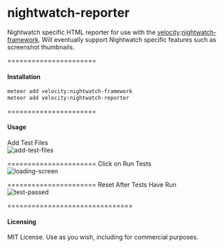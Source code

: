 nightwatch-reporter
======================

Nightwatch specific HTML reporter for use with the [velocity](http://velocity.meteor.com):[nightwatch-framework](https://github.com/meteor-velocity/nightwatch-framework).  Will eventually support Nightwatch specific features such as screenshot thumbnails.

======================
#### Installation

````sh
meteor add velocity:nightwatch-framework
meteor add velocity:nightwatch-reporter
````

======================
#### Usage
 
Add Test Files  
![add-test-files](https://raw.githubusercontent.com/meteor-velocity/nightwatch-reporter/master/screenshots/add-test-files.jpg)

======================
Click on Run Tests  
![loading-screen](https://raw.githubusercontent.com/meteor-velocity/nightwatch-reporter/master/screenshots/loading-screen.jpg)

======================
Reset After Tests Have Run  
![test-passed](https://raw.githubusercontent.com/meteor-velocity/nightwatch-reporter/master/screenshots/tests-passed.png)



===============================
#### Licensing

MIT License. Use as you wish, including for commercial purposes.
